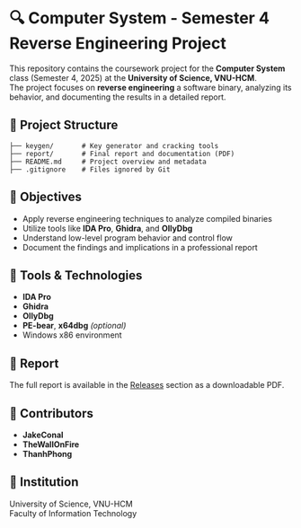 # 🔍 Computer System - Semester 4 Reverse Engineering Project

This repository contains the coursework project for the **Computer System** class (Semester 4, 2025) at the **University of Science, VNU-HCM**.  
The project focuses on **reverse engineering** a software binary, analyzing its behavior, and documenting the results in a detailed report.


## 📁 Project Structure

```text
├── keygen/       # Key generator and cracking tools
├── report/       # Final report and documentation (PDF)
├── README.md     # Project overview and metadata
├── .gitignore    # Files ignored by Git
```

## 📌 Objectives

- Apply reverse engineering techniques to analyze compiled binaries  
- Utilize tools like **IDA Pro**, **Ghidra**, and **OllyDbg**  
- Understand low-level program behavior and control flow  
- Document the findings and implications in a professional report  


## 🧰 Tools & Technologies

- **IDA Pro**
- **Ghidra**
- **OllyDbg**
- **PE-bear**, **x64dbg** *(optional)*  
- Windows x86 environment


## 📝 Report

The full report is available in the [Releases](../../releases) section as a downloadable PDF.


## 👥 Contributors

- **JakeConal** 
- **TheWallOnFire**
- **ThanhPhong**


## 🏫 Institution

University of Science, VNU-HCM  
Faculty of Information Technology
